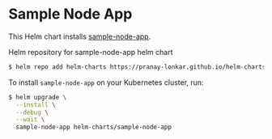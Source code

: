 # Sample Node App

This Helm chart installs [sample-node-app](https://hub.docker.com/r/pranaylonkar19/sample-node-app).

Helm repository for sample-node-app helm chart

```bash
$ helm repo add helm-charts https://pranay-lonkar.github.io/helm-charts
```

To install `sample-node-app` on your Kubernetes cluster, run:

```bash
$ helm upgrade \
  --install \
  --debug \
  --wait \
  sample-node-app helm-charts/sample-node-app
```
